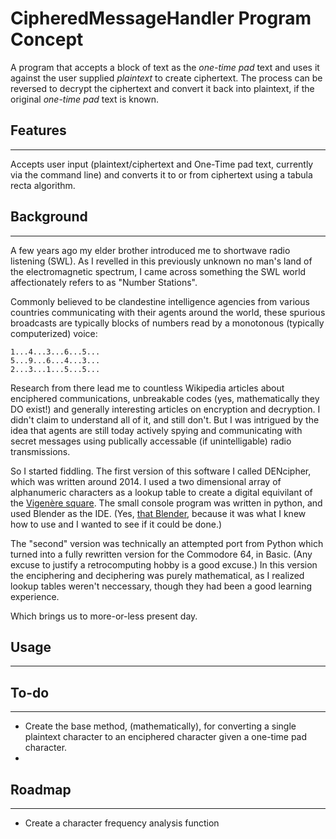 # CipheredMessageHandler Program Concept
A program that accepts a block of text as the _one-time pad_ text and uses it against the user supplied _plaintext_ to create ciphertext. The process can be reversed to decrypt the ciphertext and convert it back into plaintext, if the original _one-time pad_ text is known.




## Features
---
Accepts user input (plaintext/ciphertext and One-Time pad text, currently via the command line) and converts it to or from ciphertext using a tabula recta algorithm.


## Background 
---
A few years ago my elder brother introduced me to shortwave radio listening (SWL). As I revelled in this previously unknown  no man's land of the electromagnetic spectrum, I came across something the SWL world affectionately refers to as "Number Stations". 

Commonly believed to be clandestine intelligence agencies from various countries communicating with their agents around the world, these spurious broadcasts are typically blocks of numbers read by a monotonous (typically computerized) voice:

	1...4...3...6...5...
	5...9...6...4...3...
	2...3...1...5...5...

Research from there lead me to countless Wikipedia articles about enciphered communications, unbreakable codes (yes, mathematically they DO exist!) and generally interesting articles on encryption and decryption. I didn't claim to understand all of it, and still don't. But I was intrigued by the idea that agents are still today actively spying and communicating with secret messages using publically accessable (if unintelligable) radio transmissions. 

So I started fiddling. The first version of this software I called DENcipher, which was written around 2014. I used a two dimensional array of alphanumeric characters as a lookup table to create a digital equivilant of the [Vigenère square](https://en.wikipedia.org/wiki/Vigen%C3%A8re_cipher). The small console program was written in python, and used Blender as the IDE. (Yes, [that Blender](https://www.blender.org/), because it was what I knew how to use and I wanted to see if it could be done.)

The "second" version was technically an attempted port from Python which turned into a fully rewritten version for the Commodore 64, in Basic. (Any excuse to justify a retrocomputing hobby is a good excuse.) In this version the enciphering and deciphering was purely mathematical, as I realized lookup tables weren't neccessary, though they had been a good learning experience.


Which brings us to more-or-less present day.

## Usage
---

## To-do
---
- Create the base method, (mathematically), for converting a single plaintext character to an enciphered character given a one-time pad character.
- 


## Roadmap
---
 - Create a character frequency analysis function 




